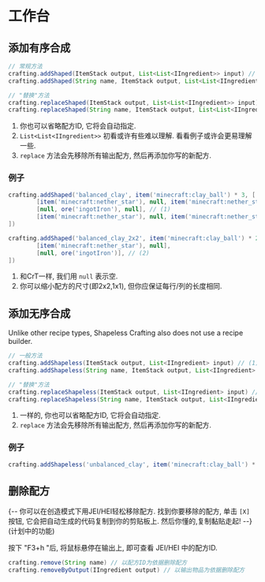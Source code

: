 # 工作台

## 添加有序合成

```groovy
// 常规方法
crafting.addShaped(ItemStack output, List<List<IIngredient>> input) // (1)
crafting.addShaped(String name, ItemStack output, List<List<IIngredient>> input) // (2)

// "替换"方法
crafting.replaceShaped(ItemStack output, List<List<IIngredient>> input) // (3)
crafting.replaceShaped(String name, ItemStack output, List<List<IIngredient>> input) // (2)
```

1. 你也可以省略配方ID, 它将会自动指定.
2. `List<List<IIngredient>>` 初看或许有些难以理解. 看看例子或许会更易理解一些.
3. `replace` 方法会先移除所有输出配方, 然后再添加你写的新配方.

### 例子
```groovy
crafting.addShaped('balanced_clay', item('minecraft:clay_ball') * 3, [
        [item('minecraft:nether_star'), null, item('minecraft:nether_star')],
        [null, ore('ingotIron'), null], // (1)
        [item('minecraft:nether_star'), null, item('minecraft:nether_star')]
])

crafting.addShaped('balanced_clay_2x2', item('minecraft:clay_ball') * 2, [
        [item('minecraft:nether_star'), null],
        [null, ore('ingotIron')], // (2)
])
```

1. 和CrT一样, 我们用 `null` 表示空.
2. 你可以缩小配方的尺寸(即2x2,1x1), 但你应保证每行/列的长度相同.

## 添加无序合成
Unlike other recipe types, Shapeless Crafting also does not use a recipe builder.

```groovy
// 一般方法
crafting.addShapeless(ItemStack output, List<IIngredient> input) // (1)
crafting.addShapeless(String name, ItemStack output, List<IIngredient> input)

// "替换"方法
crafting.replaceShapeless(ItemStack output, List<IIngredient> input) // (2)
crafting.replaceShapeless(String name, ItemStack output, List<IIngredient> input)
```

1. 一样的, 你也可以省略配方ID, 它将会自动指定.
2. `replace` 方法会先移除所有输出配方, 然后再添加你写的新配方.

### 例子
```groovy
crafting.addShapeless('unbalanced_clay', item('minecraft:clay_ball') * 32, [item('minecraft:dirt'), item('minecraft:dirt'), item('minecraft:leather')])
```

## 删除配方
{--
你可以在创造模式下用JEI/HEI轻松移除配方. 
找到你要移除的配方, 单击 `[X]` 按钮, 它会把自动生成的代码复制到你的剪贴板上.
然后你懂的,复制黏贴走起!
--}
(计划中的功能)

按下 "F3+h "后, 将鼠标悬停在输出上, 即可查看 JEI/HEI 中的配方ID.

```groovy
crafting.remove(String name) // 以配方ID为依据删除配方
crafting.removeByOutput(IIngredient output) // 以输出物品为依据删除配方
```

